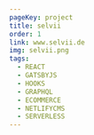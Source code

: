 ```yaml
---
pageKey: project
title: selvii
order: 1
link: www.selvii.de
img: selvii.png
tags:
  - REACT
  - GATSBYJS
  - HOOKS
  - GRAPHQL
  - ECOMMERCE
  - NETLIFYCMS
  - SERVERLESS
---
```

